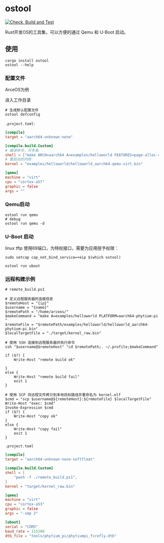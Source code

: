 # ostool

[![Check, Build and Test](https://github.com/ZR233/ostool/actions/workflows/ci.yml/badge.svg?branch=main)](https://github.com/ZR233/ostool/actions/workflows/ci.yml)

Rust开发OS的工具集，可以方便的通过 Qemu 和 U-Boot 启动。

## 使用

```shell
cargo install ostool
ostool --help
```

### 配置文件

ArceOS为例

进入工作目录

```shell
# 生成默认配置文件
ostool defconfig
```

`.project.toml`: 

```toml
[compile]
target = "aarch64-unknown-none"

[compile.build.Custom]
# 编译命令，可多条
shell = ["make ARCH=aarch64 A=examples/helloworld FEATURES=page-alloc-4g"]
# 要启动的内核
kernel = "examples/helloworld/helloworld_aarch64-qemu-virt.bin"

[qemu]
machine = "virt"
cpu = "cortex-a57"
graphic = false
args = ""
```

### Qemu启动

```shell
ostool run qemu
# debug
ostool run qemu -d
```

### U-Boot 启动

linux tftp 使用69端口，为特权接口，需要为应用授予权限：

```shell
sudo setcap cap_net_bind_service=+eip $(which ostool)
```

```shell
ostool run uboot
```

### 远程构建示例

```pwsh
# remote_build.ps1

# 定义远程服务器的连接信息
$remoteHost = "{ip}"
$username = "{name}"
$remotePath = "/home/arceos/"
$makeCommand = "make A=examples/helloworld PLATFORM=aarch64-phytium-pi "
$remoteFile = "$remotePath/examples/helloworld/helloworld_aarch64-phytium-pi.bin"
$localTargetFile = "./target/kernel_raw.bin"

# 使用 SSH 连接到远程服务器并执行命令
ssh "$username@$remoteHost" "cd $remotePath;. ~/.profile;$makeCommand"

if ($?) {
    Write-Host "remote build ok"

}
else {
    Write-Host "remote build fail"
    exit 1
}

# 使用 SCP 将远程文件拷贝到本地目标路径并重命名为 kernel.elf
$cmd = "scp $username@${remoteHost}:${remoteFile} $localTargetFile"
Write-Host "exec: $cmd"
Invoke-Expression $cmd
if ($?) {
    Write-Host "copy ok"
}
else {
    Write-Host "copy fail"
    exit 1
}
```

`.project.toml`

```toml
[compile]
target = "aarch64-unknown-none-softfloat"

[compile.build.Custom]
shell = [
    "pwsh -f ./remote_build.ps1",
]
kernel = "target/kernel_raw.bin"

[qemu]
machine = "virt"
cpu = "cortex-a53"
graphic = false
args = "-smp 2"

[uboot]
serial = "COM3"
baud_rate = 115200
dtb_file = "tools/phytium_pi/phytiumpi_firefly.dtb"
```
